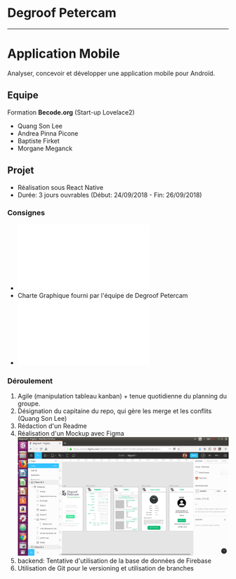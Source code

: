 # Degroof Petercam
___

# Application Mobile 

Analyser, concevoir et développer une application mobile pour Androïd.


## Equipe

Formation **Becode.org**  (Start-up Lovelace2)
* Quang Son Lee
* Andrea Pinna Picone
* Baptiste Firket
* Morgane Meganck


## Projet

* Réalisation sous React Native 
* Durée: 3 jours ouvrables (Début: 24/09/2018 - Fin: 26/09/2018)


### Consignes 

* ![Consignes](Becode28sept-1.odp)
* Charte Graphique fourni par l'équipe de Degroof Petercam
* ![Synthèse du Challenge](DegroofPetercam-challenge2018.pdf)



### Déroulement

1. Agile (manipulation tableau kanban) + tenue quotidienne du planning du groupe.  
2. Désignation du capitaine du repo, qui gère les merge et les conflits (Quang Son Lee)
3. Rédaction d'un Readme
4. Réalisation d'un Mockup avec Figma ![Mockup](dpchal.png)
5. backend: Tentative d'utilisation de la base de données de Firebase
6. Utilisation de Git pour le versioning et utilisation de branches




